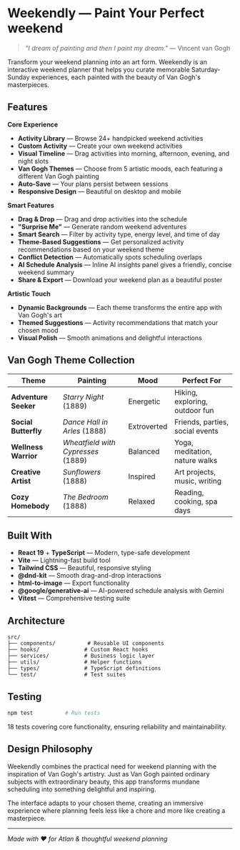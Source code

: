 # Weekendly — Paint Your Perfect weekend

> *"I dream of painting and then I paint my dream."* — Vincent van Gogh

Transform your weekend planning into an art form. Weekendly is an interactive weekend planner that helps you curate memorable Saturday-Sunday experiences, each painted with the beauty of Van Gogh's masterpieces.

## Features

**Core Experience**
- **Activity Library** — Browse 24+ handpicked weekend activities
- **Custom Activity** — Create your own weekend activities
- **Visual Timeline** — Drag activities into morning, afternoon, evening, and night slots
- **Van Gogh Themes** — Choose from 5 artistic moods, each featuring a different Van Gogh painting
- **Auto-Save** — Your plans persist between sessions
- **Responsive Design** — Beautiful on desktop and mobile

**Smart Features**
- **Drag & Drop** — Drag and drop activities into the schedule
- **"Surprise Me"** — Generate random weekend adventures
- **Smart Search** — Filter by activity type, energy level, and time of day
- **Theme-Based Suggestions** — Get personalized activity recommendations based on your weekend theme
- **Conflict Detection** — Automatically spots scheduling overlaps
- **AI Schedule Analysis** — Inline AI insights panel gives a friendly, concise weekend summary
- **Share & Export** — Download your weekend plan as a beautiful poster

**Artistic Touch**
- **Dynamic Backgrounds** — Each theme transforms the entire app with Van Gogh's art
- **Themed Suggestions** — Activity recommendations that match your chosen mood
- **Visual Polish** — Smooth animations and delightful interactions

## Van Gogh Theme Collection

| Theme | Painting | Mood | Perfect For |
|-------|----------|------|-------------|
| **Adventure Seeker** | *Starry Night* (1889) | Energetic | Hiking, exploring, outdoor fun |
| **Social Butterfly** | *Dance Hall in Arles* (1888) | Extroverted | Friends, parties, social events |
| **Wellness Warrior** | *Wheatfield with Cypresses* (1889) | Balanced | Yoga, meditation, nature walks |
| **Creative Artist** | *Sunflowers* (1888) | Inspired | Art projects, music, writing |
| **Cozy Homebody** | *The Bedroom* (1888) | Relaxed | Reading, cooking, spa days |


## Built With

- **React 19** + **TypeScript** — Modern, type-safe development
- **Vite** — Lightning-fast build tool
- **Tailwind CSS** — Beautiful, responsive styling
- **@dnd-kit** — Smooth drag-and-drop interactions
- **html-to-image** — Export functionality
- **@google/generative-ai** — AI-powered schedule analysis with Gemini
- **Vitest** — Comprehensive testing suite

## Architecture

```
src/
├── components/          # Reusable UI components
├── hooks/              # Custom React hooks
├── services/           # Business logic layer
├── utils/              # Helper functions
├── types/              # TypeScript definitions
└── test/               # Test suites
```

## Testing

```bash
npm test          # Run tests
```

18 tests covering core functionality, ensuring reliability and maintainability.

## Design Philosophy

Weekendly combines the practical need for weekend planning with the inspiration of Van Gogh's artistry. Just as Van Gogh painted ordinary subjects with extraordinary beauty, this app transforms mundane scheduling into something delightful and inspiring.

The interface adapts to your chosen theme, creating an immersive experience where planning feels less like a chore and more like creating a masterpiece.

---

*Made with ❤️ for Atlan & thoughtful weekend planning*
